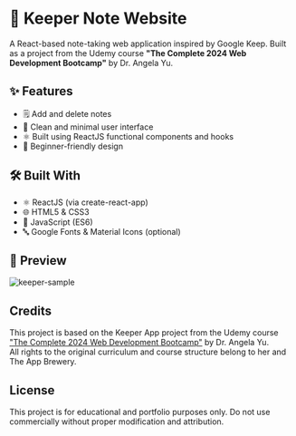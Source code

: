 # 📝 Keeper Note Website

A React-based note-taking web application inspired by Google Keep. Built as a project from the Udemy course **"The Complete 2024 Web Development Bootcamp"** by Dr. Angela Yu.

## ✨ Features

- 🗒️ Add and delete notes
- 🎯 Clean and minimal user interface
- ⚛️ Built using ReactJS functional components and hooks
- 📱 Beginner-friendly design

## 🛠️ Built With

- ⚛️ ReactJS (via create-react-app)
- 🌐 HTML5 & CSS3
- 📜 JavaScript (ES6)
- 🔤 Google Fonts & Material Icons (optional)


## 📸 Preview

![keeper-sample](https://github.com/user-attachments/assets/8b83711b-b4d5-4666-aa0c-97280c05dee5)


## Credits

This project is based on the Keeper App project from the Udemy course ["The Complete 2024 Web Development Bootcamp"](https://www.udemy.com/course/the-complete-web-development-bootcamp/?couponCode=KEEPLEARNING) by Dr. Angela Yu.   
All rights to the original curriculum and course structure belong to her and The App Brewery.

## License

This project is for educational and portfolio purposes only. Do not use commercially without proper modification and attribution.

